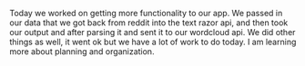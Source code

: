 Today we worked on getting more functionality to our app. We passed in our data that we got back from reddit into the text razor api, and then took our output and after parsing it and sent it to our wordcloud api. We did other things as well, it went ok but we have a lot of work to do today. I am learning more about planning and organization. 
